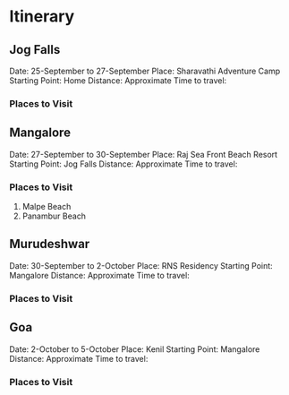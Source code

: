 # Itinerary
## Jog Falls
Date: 25-September to 27-September
Place: Sharavathi Adventure Camp
Starting Point: Home
Distance: 
Approximate Time to travel:
### Places to Visit

## Mangalore
Date: 27-September to 30-September
Place: Raj Sea Front Beach Resort
Starting Point: Jog Falls
Distance:
Approximate Time to travel:
### Places to Visit
1. Malpe Beach
2. Panambur Beach

## Murudeshwar
Date: 30-September to 2-October
Place: RNS Residency
Starting Point: Mangalore
Distance: 
Approximate Time to travel:
### Places to Visit

## Goa
Date: 2-October to 5-October
Place: Kenil
Starting Point: Mangalore
Distance: 
Approximate Time to travel:
### Places to Visit